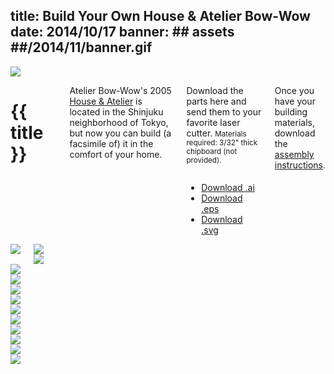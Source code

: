 title: Build Your Own House & Atelier Bow-Wow
date: 2014/10/17
banner: ## assets ##/2014/11/banner.gif
---

<div class="row padded bg-white">
    <img class="anim-fade lazy-load" src="## assets ##/2014/11/banner.gif">
</div>

<div class="row container">
    <div class="two columns"></div>
    <div class="eight columns">
        <h1 class="bold">{{ title }}</h1>
        <p data-date="{{ date }}" class="caption"></p>
        <p>Atelier Bow-Wow's 2005 <a href="http://bow-wow.jp/profile/2005/HouseAtelierBowWow/index.html" target="_blank">House &amp; Atelier</a> is located in the Shinjuku neighborhood of Tokyo, but now you can build (a facsimile of) it in the comfort of your home.</p>
        <div class="row">
            <div class="six columns">
                <p>Download the parts here and send them to your favorite laser cutter.
                <small>Materials required: 3/32" thick chipboard (not provided).</small></p>
            </div>
            <div class="six columns normalize">
                <ul class="no-underline caps">
                    <li><a download href="## assets ##/2014/11/pieces.ai">Download .ai</a></li>
                    <li><a download href="## assets ##/2014/11/pieces.eps">Download .eps</a></li>
                    <li><a download href="## assets ##/2014/11/pieces.svg">Download .svg</a></li>
                </ul>
            </div>
        </div>
        <p>Once you have your building materials, download the <a download href="## assets ##/2014/11/instructions.pdf">assembly instructions</a>.</p>
    </div>
</div>

<div class="row container">
    <div class="two columns"></div>
    <div class="eight columns">
        <div class="row">
            <img src="## assets ##/2014/11/pieces-display.jpg">
        </div>
        <div class="container">
            <div class="six columns">
                <img src="## assets ##/2014/11/photo-1.jpg">
            </div>
            <div class="six columns">
                <img src="## assets ##/2014/11/photo-2.jpg">
            </div>
        </div>
    </div>
</div>

<div class="row container">
    <div class="two columns spacer"></div>
    <div class="four columns"><img src="## assets ##/2014/11/instructions.jpg"></div>
    <div class="four columns"><img src="## assets ##/2014/11/instructions2.jpg"></div>
</div>

<div class="row container">
    <div class="two columns spacer"></div>
    <div class="four columns"><img src="## assets ##/2014/11/instructions3.jpg"></div>
    <div class="four columns"><img src="## assets ##/2014/11/instructions4.jpg"></div>
</div>

<div class="row container">
    <div class="two columns spacer"></div>
    <div class="four columns"><img src="## assets ##/2014/11/instructions5.jpg"></div>
    <div class="four columns"><img src="## assets ##/2014/11/instructions6.jpg"></div>
</div>

<div class="row container">
    <div class="two columns spacer"></div>
    <div class="four columns"><img src="## assets ##/2014/11/instructions7.jpg"></div>
    <div class="four columns"><img src="## assets ##/2014/11/instructions8.jpg"></div>
</div>

<div class="row container">
    <div class="two columns spacer"></div>
    <div class="four columns"><img src="## assets ##/2014/11/instructions9.jpg"></div>
    <div class="four columns"><img src="## assets ##/2014/11/instructions10.jpg"></div>
</div>
